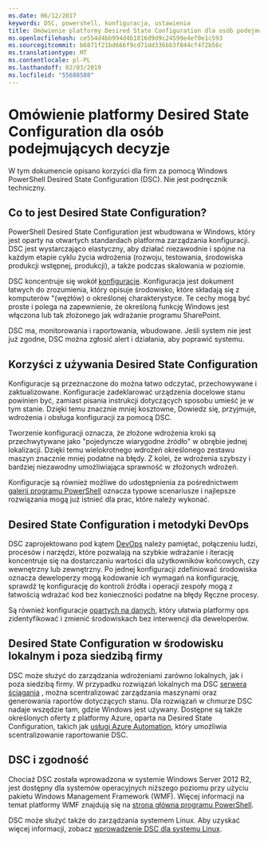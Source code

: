```yaml
---
ms.date: 06/12/2017
keywords: DSC, powershell, konfiguracja, ustawienia
title: Omówienie platformy Desired State Configuration dla osób podejmujących decyzje
ms.openlocfilehash: ce554d4bb994d4b1816d9d9c24599e4ef0e1c593
ms.sourcegitcommit: b6871f21bd666f9cd71dd336bb3f844cf472b56c
ms.translationtype: MT
ms.contentlocale: pl-PL
ms.lasthandoff: 02/03/2019
ms.locfileid: "55688588"
---
```

# <a name="desired-state-configuration-overview-for-decision-makers"></a>Omówienie platformy Desired State Configuration dla osób podejmujących decyzje

W tym dokumencie opisano korzyści dla firm za pomocą Windows PowerShell Desired State Configuration (DSC). Nie jest podręcznik techniczny.

## <a name="what-is-desired-state-configuration"></a>Co to jest Desired State Configuration?

PowerShell Desired State Configuration jest wbudowana w Windows, który jest oparty na otwartych standardach platforma zarządzania konfiguracji. DSC jest wystarczająco elastyczny, aby działać niezawodnie i spójne na każdym etapie cyklu życia wdrożenia (rozwoju, testowania, środowiska produkcji wstępnej, produkcji), a także podczas skalowania w poziomie.

DSC koncentruje się wokół [konfiguracje](../configurations/configurations.md).
Konfiguracja jest dokument łatwych do zrozumienia, który opisuje środowisko, które składają się z komputerów "(węzłów) o określonej charakterystyce.
Te cechy mogą być proste i polega na zapewnienie, że określoną funkcję Windows jest włączona lub tak złożonego jak wdrażanie programu SharePoint.

DSC ma, monitorowania i raportowania, wbudowane.
Jeśli system nie jest już zgodne, DSC można zgłosić alert i działania, aby poprawić systemu.

## <a name="benefits-of-using-desired-state-configuration"></a>Korzyści z używania Desired State Configuration

Konfiguracje są przeznaczone do można łatwo odczytać, przechowywane i zaktualizowane.
Konfiguracje zadeklarować urządzenia docelowe stanu powinien być, zamiast pisania instrukcji dotyczących sposobu umieść je w tym stanie.
Dzięki temu znacznie mniej kosztowne, Dowiedz się, przyjmuje, wdrożenia i obsługa konfiguracji za pomocą DSC.

Tworzenie konfiguracji oznacza, że złożone wdrożenia kroki są przechwytywane jako "pojedyncze wiarygodne źródło" w obrębie jednej lokalizacji.
Dzięki temu wielokrotnego wdrożeń określonego zestawu maszyn znacznie mniej podatne na błędy.
Z kolei, że wdrożenia szybszy i bardziej niezawodny umożliwiająca sprawność w złożonych wdrożeń.

Konfiguracje są również możliwe do udostępnienia za pośrednictwem [galerii programu PowerShell](https://powershellgallery.com) oznacza typowe scenariusze i najlepsze rozwiązania mogą już istnieć dla prac, które należy wykonać.


## <a name="desired-state-configuration-and-devops"></a>Desired State Configuration i metodyki DevOps

DSC zaprojektowano pod kątem [DevOps](http://blogs.technet.com/b/ashleymcglone/archive/2015/11/20/devops-for-n00bs-ie-windows-people.aspx) należy pamiętać, połączeniu ludzi, procesów i narzędzi, które pozwalają na szybkie wdrażanie i iterację koncentruje się na dostarczaniu wartości dla użytkowników końcowych, czy wewnętrzny lub zewnętrzny.
Po jednej konfiguracji zdefiniować środowiska oznacza deweloperzy mogą kodowanie ich wymagań na konfigurację, sprawdź tę konfigurację do kontroli źródła i operacji zespoły mogą z łatwością wdrażać kod bez konieczności podatne na błędy Ręczne procesy.

Są również konfiguracje [opartych na danych](../configurations/configData.md), który ułatwia platformy ops zidentyfikować i zmienić środowiskach bez interwencji dla deweloperów.

## <a name="desired-state-configuration-on-premises-and-off-premises"></a>Desired State Configuration w środowisku lokalnym i poza siedzibą firmy
DSC może służyć do zarządzania wdrożeniami zarówno lokalnych, jak i poza siedzibą firmy.
W przypadku rozwiązań lokalnych ma DSC [serwera ściągania](../pull-server/pullServer.md) , można scentralizować zarządzania maszynami oraz generowania raportów dotyczących stanu.
Dla rozwiązań w chmurze DSC nadaje wszędzie tam, gdzie Windows jest używany.
Dostępne są także określonych oferty z platformy Azure, oparta na Desired State Configuration, takich jak [usługi Azure Automation](https://azure.microsoft.com/en-us/documentation/services/automation/), który umożliwia scentralizowanie raportowanie DSC.

## <a name="dsc-and-compatibility"></a>DSC i zgodność

Chociaż DSC została wprowadzona w systemie Windows Server 2012 R2, jest dostępny dla systemów operacyjnych niższego poziomu przy użyciu pakietu Windows Management Framework (WMF).
Więcej informacji na temat platformy WMF znajdują się na [strona główna programu PowerShell](/powershell/).

DSC może służyć także do zarządzania systemem Linux. Aby uzyskać więcej informacji, zobacz [wprowadzenie DSC dla systemu Linux](../getting-started/lnxGettingStarted.md).
